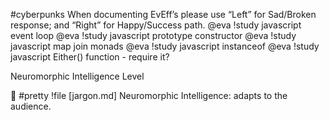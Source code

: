 #cyberpunks
When documenting EvEff’s please use “Left” for Sad/Broken response; and “Right” for Happy/Success path. 
@eva !study javascript event loop
@eva !study javascript prototype constructor
@eva !study javascript map join monads
@eva !study javascript instanceof
@eva !study javascript Either() function - require it?

Neuromorphic Intelligence Level

🚀 #pretty !file [jargon.md] Neuromorphic Intelligence: adapts to the audience.  

